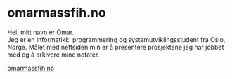 # omarmassfih.no

Hei, mitt navn er Omar.<br>
Jeg er en informatikk: programmering og systemutviklingsstudent fra Oslo, Norge.
Målet med nettsiden min er å presentere prosjektene jeg har jobbet med og å arkivere mine notater.

<a href="www.omarmassfih.no">omarmassfih.no</a>
